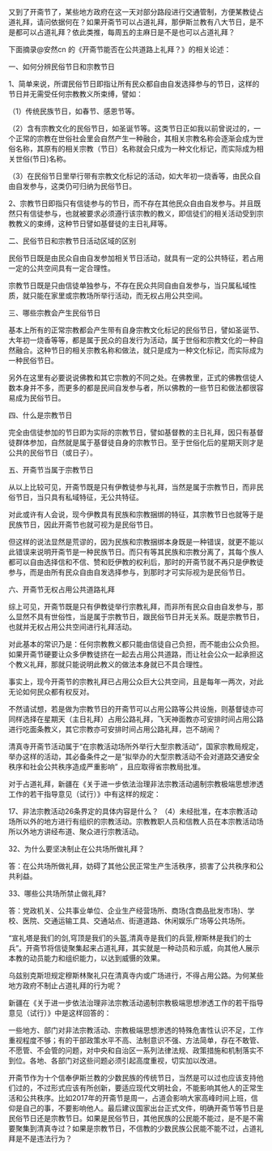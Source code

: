 
又到了开斋节了，某些地方政府在这一天对部分路段进行交通管制，方便某教徒占道礼拜，请问依据何在？如果开斋节可以占道礼拜，那伊斯兰教有八大节日，是不是都可以占道礼拜？依此类推，每周五的主麻日是不是也可以占道礼拜？

下面摘录@安然cn 的《开斋节能否在公共道路上礼拜？》的相关论述：

一、如何分辨民俗节日和宗教节日

1、简单来说，所谓民俗节日即指让所有民众都自由自发选择参与的节日，这样的节日并无需受任何宗教教义所束缚，譬如：

（1）传统民族节日，如春节、感恩节等。

（2）含有宗教文化的民俗节日，如圣诞节等。这类节日正如我以前曾说过的，一个正常的宗教在世俗社会里会自然产生一种融合，其相关宗教名称会逐渐会成为世俗名称，其原有的相关宗教（节日）名称就会只成为一种文化标记，而实际成为相关世俗(节日)名称。

（3）在民俗节日里举行带有宗教文化标记的活动，如大年初一烧香等，由民众自由自发参与，这类仍可归纳为民俗节日。

2、宗教节日即指只有信徒参与的节日，而不存在其他民众自由自发参与。并且既然只有信徒参与，也就被要求必须遵行该宗教的教义，即信徒们的相关活动受到宗教教义的束缚，这种节日譬如基督徒的主日礼拜等。

二、民俗节日和宗教节日活动区域的区别

民俗节日既是由民众自由自发参加相关节日活动，就具有一定的公共特征，若占用一定的公共空间具有一定合理性。

宗教节日既是只由信徒单独参与，不存在民众共同自由自发参与，当只属私域性质，就只能在家里或宗教场所举行活动，而无权占用公共空间。

三、哪些宗教会产生民俗节日

基本上所有的正常宗教都会产生带有自身宗教文化标记的民俗节日，譬如圣诞节、大年初一烧香等等，都是属于民众的自发行为活动，属于世俗和宗教文化的一种自然融合。这种节日的相关宗教名称和做法，就只是成为一种文化标记，而实际成为一种民俗节日。

另外在这里有必要说说佛教和其它宗教的不同之处。在佛教里，正式的佛教信徒人数本身并不多，而更多的都是民间自发参与者，所以佛教的一些节日和做法都很容易成为民俗节日。

四、什么是宗教节日

完全由信徒参加的节日即为实际的宗教节日，譬如基督教的主日礼拜，因只有基督徒群体参加，自然就是属于基督徒自身的宗教节日。至于世俗化后的星期天则才是公共的民俗节日（或日子）。

五、开斋节当属于宗教节日

从以上比较可见，开斋节既是只有伊教徒参与礼拜，当然是属于宗教节日，而非民俗节日，当只具有私域特征，无公共特征。

对此或许有人会说，现今伊教具有民族和宗教捆绑的特征，其宗教节日也就等于是民族节日，因此开斋节也就可视为是民俗节日。

但这样的说法显然是荒谬的，因为民族和宗教捆绑本身既是一种错误，就更不能以此错误来说明开斋节是一种民族节日。而只有等其民族和宗教分离了，其每个族人都可以自由选择信和不信、赞和贬伊教的权利后，那时的开斋节就不再只是伊教徒参与，而是由所有民众自由自发选择参与，到那时才可实际视为是民俗节日。

六、开斋节无权占用公共道路礼拜

综上可见，开斋节既是只有伊教徒举行宗教礼拜，而非所有民众自由自发参与，那么显然不具有世俗性，当是属于宗教节日，跟民俗节日并无关系。既是宗教节日，也就并无权占用公共空间进行礼拜活动。

对此基本的常识乃是：任何宗教教义都只能由信徒自己负担，而不能由公众负担。如果开斋节硬要让众多伊教徒挤在一起去占用公共道路，而让社会公众一起承担这个教义礼拜，那就只能说明此教义的做法本身就已不具合理性。

事实上，现今开斋节的宗教礼拜已占用公众巨大公共空间，且是每年一两次，对此无论如何民众都有权反对。

不然请试想，若是做为宗教节日的开斋节可以占用公路等公共设施，则基督徒亦可同样选择在星期天（主日礼拜）占用公路礼拜，飞天神面教亦可安排时间占用公路进行吃面条教义，其它宗教亦可安排时间占用公路礼拜，岂不胡闹？

清真寺开斋节活动属于“在宗教活动场所外举行大型宗教活动”，国家宗教局规定，举办这样的活动，其必备条件之一是“拟举办的大型宗教活动不会对道路交通安全秩序和社会公共秩序造成严重影响” ，且应取得省宗教局批准。

对于占道礼拜，新疆在《关于进一步依法治理非法宗教活动遏制宗教极端思想渗透工作的若干指导意见（试行）》中有这样的规定：

17、非法宗教活动26条界定的具体内容是什么？
（4）未经批准，在本宗教活动场所以外的地方进行有组织的宗教活动。宗教教职人员和信教人员在本宗教活动场所以外地方讲经布道、聚众进行宗教活动。

32、为什么要坚决制止在公共场所做礼拜？

答：在公共场所做礼拜，妨碍了其他公民正常生产生活秩序，损害了公共秩序和公共利益。

33、哪些公共场所禁止做礼拜?  

答：党政机关、公共事业单位、企业生产经营场所、商场(含商品批发市场)、学校、医院、交通运输工具、交通站点、街道道路、休闲娱乐广场等公共场所。

“宣礼塔是我们的剑,穹顶是我们的头盔,清真寺是我们的兵营,穆斯林是我们的士兵”。开斋节将信徒聚集起来占道礼拜，其实就是一种动员和示威，向其他人展示本教的动员能力和组织能力，以达到威慑的效果。

乌兹别克斯坦规定穆斯林聚礼只在清真寺内或广场进行，不得占用公路。为何某些地方政府不制止占道礼拜的行为呢？

新疆在《关于进一步依法治理非法宗教活动遏制宗教极端思想渗透工作的若干指导意见（试行）》中是这样回答的：

一些地方、部门对非法宗教活动、宗教极端思想渗透的特殊危害性认识不足，工作重视程度不够；有的干部政策水平不高、法制意识不强、方法简单，存在不敢管、不愿管、不会管的问题，对中央和自治区一系列法律法规、政策措施和机制落实不到位。各地、各部门对这些问题必须引起高度重视，切实加以改进。

开斋节作为十个信奉伊斯兰教的少数民族的传统节日，当然是可以过也应该支持他们过的，不过形式应该有所创新，要适应现代文明社会，不能影响其他人的正常生活和公共秩序。比如2017年的开斋节是周一，占道会影响大家高峰时间上班，信仰是自己的事，不要影响他人。最后建议国家出台正式文件，明确开斋节等节日是民俗节日还是宗教节日。如果是民俗节日，其他民族的公民能不能过，是不是不需要聚集到清真寺过？如果是宗教节日，不信教的少数民族公民能不能不过，占道礼拜是不是违法行为？

